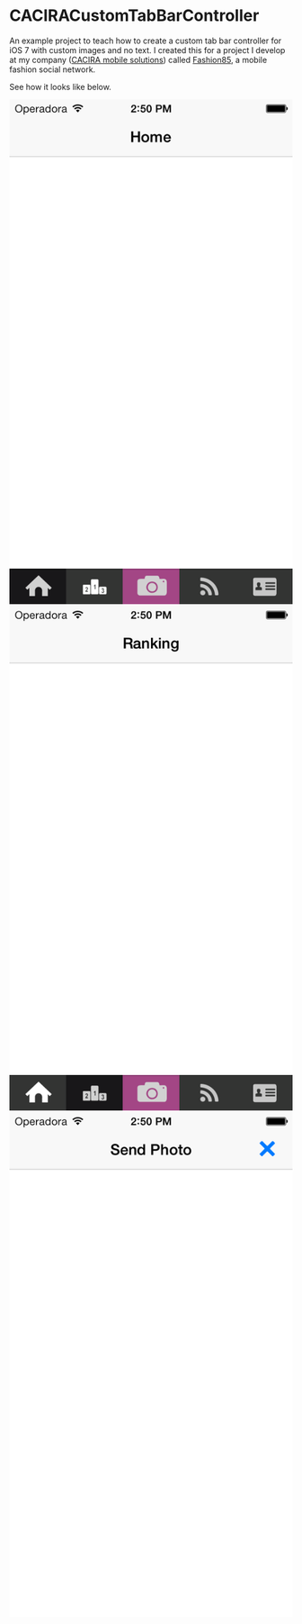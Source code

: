 CACIRACustomTabBarController
============================

An example project to teach how to create a custom tab bar controller for iOS 7 with custom images and no text. 
I created this for a project I develop at my company (<a href="http://cacira.com.br">CACIRA mobile solutions</a>) called <a href="http://fashion85.com">Fashion85</a>, a mobile fashion social network.

See how it looks like below.

<img src="screenshots/screenshot1.png" />

<img src="screenshots/screenshot2.png" />

<img src="screenshots/screenshot3.png" />
